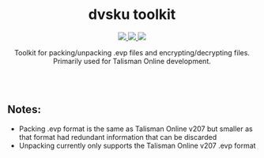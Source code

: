 <div align="center">
  <h1>dvsku toolkit</h1>
    <p>
    <a href="#">
      <img src="https://img.shields.io/github/actions/workflow/status/dvsku/dvsku_toolkit/build.yml?branch=master"/>
    </a>
    <a href="#">
      <img src="https://img.shields.io/github/downloads/dvsku/dvsku_toolkit/total"/>
    </a>
     <a href="#">
      <img src="https://img.shields.io/github/license/dvsku/dvsku_toolkit"/>
    </a>
  </p>
  <p>
    Toolkit for packing/unpacking .evp files and encrypting/decrypting files.</br>
    Primarily used for Talisman Online development.
  </p>
</div></br></br>

## Notes:
- Packing .evp format is the same as Talisman Online v207 but smaller as that format had redundant information that can be discarded
- Unpacking currently only supports the Talisman Online v207 .evp format
